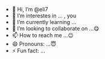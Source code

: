 - 👋 Hi, I’m @eli7
- 👀 I’m interestes in ... , you
- 🌱 I’m currently learning ...
- 💞️ I’m looking to collaborate on ...😋
- 📫 How to reach me ...😉
- 😄 Pronouns: ...😇
- ⚡ Fun fact: ...

<!---
eliatt07/eliatt07 is a ✨ special ✨ repository because its `README.md` (this file) appears on your GitHub profile.
You can click the Preview link to take a look at your changes.
--->

